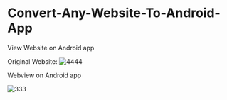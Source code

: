# Convert-Any-Website-To-Android-App
View Website on Android app

Original Website:
![4444](https://user-images.githubusercontent.com/49819696/63478513-adde5380-c44f-11e9-90d5-2eb5384773b1.png)

Webview on Android app

![333](https://user-images.githubusercontent.com/49819696/63478459-825b6900-c44f-11e9-8f1c-43e2b6f6126c.png)
